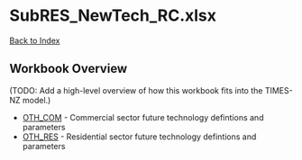 # SubRES_NewTech_RC.xlsx

[Back to Index](../../README.md)

## Workbook Overview

(TODO: Add a high-level overview of how this workbook fits into the TIMES-NZ model.)

- [OTH_COM](OTH_COM.md) - Commercial sector future technology defintions and parameters
- [OTH_RES](OTH_RES.md) - Residential sector future technology defintions and parameters
